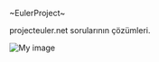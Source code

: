 ~EulerProject~

projecteuler.net sorularının çözümleri.

![My image](https://projecteuler.net/profile/fazilaltinel.png)
